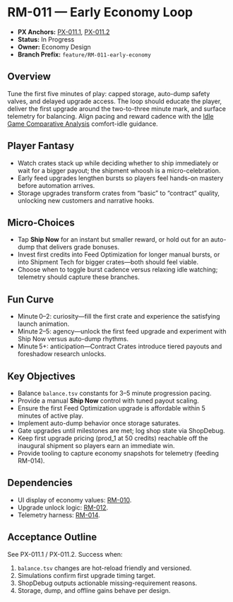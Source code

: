 # RM-011 — Early Economy Loop

- **PX Anchors:** [PX-011.1](../prompts/PX-011.1.md), [PX-011.2](../prompts/PX-011.2.md)
- **Status:** In Progress
- **Owner:** Economy Design
- **Branch Prefix:** `feature/RM-011-early-economy`

## Overview
Tune the first five minutes of play: capped storage, auto-dump safety valves, and delayed upgrade access. The loop should educate the player, deliver the first upgrade around the two-to-three minute mark, and surface telemetry for balancing.
Align pacing and reward cadence with the [Idle Game Comparative Analysis](../analysis/IdleGameComparative.md) comfort-idle guidance.

## Player Fantasy
- Watch crates stack up while deciding whether to ship immediately or wait for a bigger payout; the shipment whoosh is a micro-celebration.
- Early feed upgrades lengthen bursts so players feel hands-on mastery before automation arrives.
- Storage upgrades transform crates from “basic” to “contract” quality, unlocking new customers and narrative hooks.

## Micro-Choices
- Tap **Ship Now** for an instant but smaller reward, or hold out for an auto-dump that delivers grade bonuses.
- Invest first credits into Feed Optimization for longer manual bursts, or into Shipment Tech for bigger crates—both should feel viable.
- Choose when to toggle burst cadence versus relaxing idle watching; telemetry should capture these branches.

## Fun Curve
- Minute 0–2: curiosity—fill the first crate and experience the satisfying launch animation.
- Minute 2–5: agency—unlock the first feed upgrade and experiment with Ship Now versus auto-dump rhythms.
- Minute 5+: anticipation—Contract Crates introduce tiered payouts and foreshadow research unlocks.

## Key Objectives
- Balance `balance.tsv` constants for 3–5 minute progression pacing.
- Provide a manual **Ship Now** control with tuned payout scaling.
- Ensure the first Feed Optimization upgrade is affordable within 5 minutes of active play.
- Implement auto-dump behavior once storage saturates.
- Gate upgrades until milestones are met; log shop state via ShopDebug.
- Keep first upgrade pricing (prod_1 at 50 credits) reachable off the inaugural shipment so players earn an immediate win.
- Provide tooling to capture economy snapshots for telemetry (feeding RM-014).

## Dependencies
- UI display of economy values: [RM-010](RM-010.md).
- Upgrade unlock logic: [RM-012](RM-012.md).
- Telemetry harness: [RM-014](RM-014.md).

## Acceptance Outline
See PX-011.1 / PX-011.2. Success when:
1. `balance.tsv` changes are hot-reload friendly and versioned.
2. Simulations confirm first upgrade timing target.
3. ShopDebug outputs actionable missing-requirement reasons.
4. Storage, dump, and offline gains behave per design.
